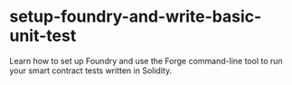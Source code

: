 # setup-foundry-and-write-basic-unit-test
Learn how to set up Foundry and use the Forge command-line tool to run your smart contract tests written in Solidity.
